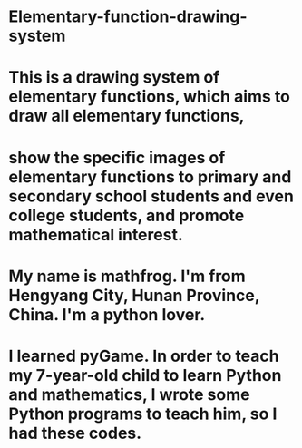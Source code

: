 # Elementary-function-drawing-system
# This is a drawing system of elementary functions, which aims to draw all elementary functions, 
# show the specific images of elementary functions to primary and secondary school students and even college students, and promote mathematical interest.
# My name is mathfrog. I'm from Hengyang City, Hunan Province, China. I'm a python lover. 
# I learned pyGame. In order to teach my 7-year-old child to learn Python and mathematics, I wrote some Python programs to teach him, so I had these codes.

